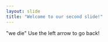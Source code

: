 ```yaml
---
layout: slide
title: "Welcome to our second slide!"
---
```

"we die"
Use the left arrow to go back!
